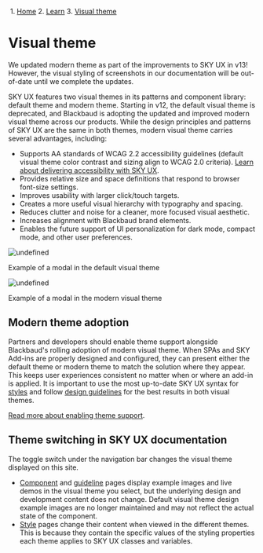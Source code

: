              

 1.  [Home](/skyux/)
2.  [Learn](/skyux/learn.md)
3.  [Visual theme](/skyux/learn/visual-theme.md)

Visual theme
============

We updated modern theme as part of the improvements to SKY UX in v13! However, the visual styling of screenshots in our documentation will be out-of-date until we complete the updates.

SKY UX features two visual themes in its patterns and component library: default theme and modern theme. Starting in v12, the default visual theme is deprecated, and Blackbaud is adopting the updated and improved modern visual theme across our products. While the design principles and patterns of SKY UX are the same in both themes, modern visual theme carries several advantages, including:

*   Supports AA standards of WCAG 2.2 accessibility guidelines (default visual theme color contrast and sizing align to WCAG 2.0 criteria). [Learn about delivering accessibility with SKY UX](/skyux/learn/accessibility.md).
*   Provides relative size and space definitions that respond to browser font-size settings.
*   Improves usability with larger click/touch targets.
*   Creates a more useful visual hierarchy with typography and spacing.
*   Reduces clutter and noise for a cleaner, more focused visual aesthetic.
*   Increases alignment with Blackbaud brand elements.
*   Enables the future support of UI personalization for dark mode, compact mode, and other user preferences.

![undefined](https://sky.blackbaudcdn.net/skyuxapps/skyux/assets/img/guidelines/theme/default-modal-example.aa37d1e58a7ea41b39232925adff69bb.png)

Example of a modal in the default visual theme

![undefined](https://sky.blackbaudcdn.net/skyuxapps/skyux/assets/img/guidelines/theme/modern-v13-modal-example.fd3fd3672e1062e663a008e365113a8c.png)

Example of a modal in the modern visual theme

Modern theme adoption
---------------------

Partners and developers should enable theme support alongside Blackbaud's rolling adoption of modern visual theme. When SPAs and SKY Add-ins are properly designed and configured, they can present either the default theme or modern theme to match the solution where they appear. This keeps user experiences consistent no matter when or where an add-in is applied. It is important to use the most up-to-date SKY UX syntax for [styles](/skyux/design/styles.md) and follow [design guidelines](/skyux/design/guidelines.md) for the best results in both visual themes.

[Read more about enabling theme support](/skyux/learn/visual-theme/enable-modern.md).

Theme switching in SKY UX documentation
---------------------------------------

The toggle switch under the navigation bar changes the visual theme displayed on this site.

*   [Component](/skyux/components.md) and [guideline](/skyux/design/guidelines.md) pages display example images and live demos in the visual theme you select, but the underlying design and development content does not change. Default visual theme design example images are no longer maintained and may not reflect the actual state of the component.
*   [Style](/skyux/design/styles.md) pages change their content when viewed in the different themes. This is because they contain the specific values of the styling properties each theme applies to SKY UX classes and variables.